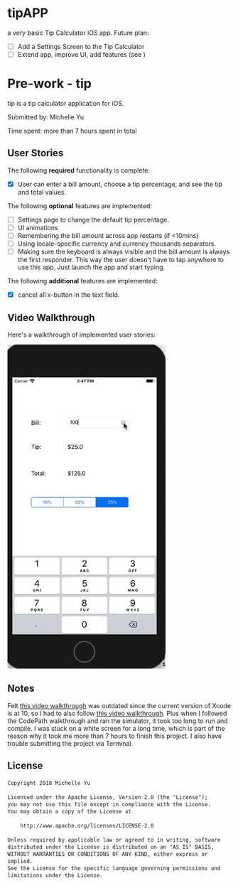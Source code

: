 # tipAPP
a very basic Tip Calculator iOS app.
Future plan:
* [ ] Add a Settings Screen to the Tip Calculator
* [ ] Extend app, improve UI, add features (see <a id="#user-stories">)

# Pre-work - tip

tip is a tip calculator application for iOS.

Submitted by: Michelle Yu

Time spent: more than 7 hours spent in total

## User Stories

The following **required** functionality is complete:

* [x] User can enter a bill amount, choose a tip percentage, and see the tip and total values.

The following **optional** features are implemented:
* [ ] Settings page to change the default tip percentage.
* [ ] UI animations
* [ ] Remembering the bill amount across app restarts (if <10mins)
* [ ] Using locale-specific currency and currency thousands separators.
* [ ] Making sure the keyboard is always visible and the bill amount is always the first responder. This way the user doesn't have to tap anywhere to use this app. Just launch the app and start typing.

The following **additional** features are implemented:

- [x] cancel all x-button in the text field.

## Video Walkthrough 

Here's a walkthrough of implemented user stories:

<img src='https://github.com/yumichelle/tipAPP/blob/master/tip.gif' title='Video Walkthrough' width='' alt='Video Walkthrough' />


## Notes

Felt <a href="http://y2u.be/lyR8w6zmxVc">this video walkthrough</a> was outdated since the current version of Xcode is at 10, so I had to also follow <a href="https://www.youtube.com/watch?v=Ni_FMKmnhZA">this video walkthrough</a>. Plus when I followed the CodePath walkthrough and ran the simulator, it took too long to run and compile. I was stuck on a white screen for a long time, which is part of the reason why it took me more than 7 hours to finish this project.
I also have trouble submitting the project via Terminal.

## License

    Copyright 2018 Michelle Yu

    Licensed under the Apache License, Version 2.0 (the "License");
    you may not use this file except in compliance with the License.
    You may obtain a copy of the License at

        http://www.apache.org/licenses/LICENSE-2.0

    Unless required by applicable law or agreed to in writing, software
    distributed under the License is distributed on an "AS IS" BASIS,
    WITHOUT WARRANTIES OR CONDITIONS OF ANY KIND, either express or implied.
    See the License for the specific language governing permissions and
    limitations under the License.
